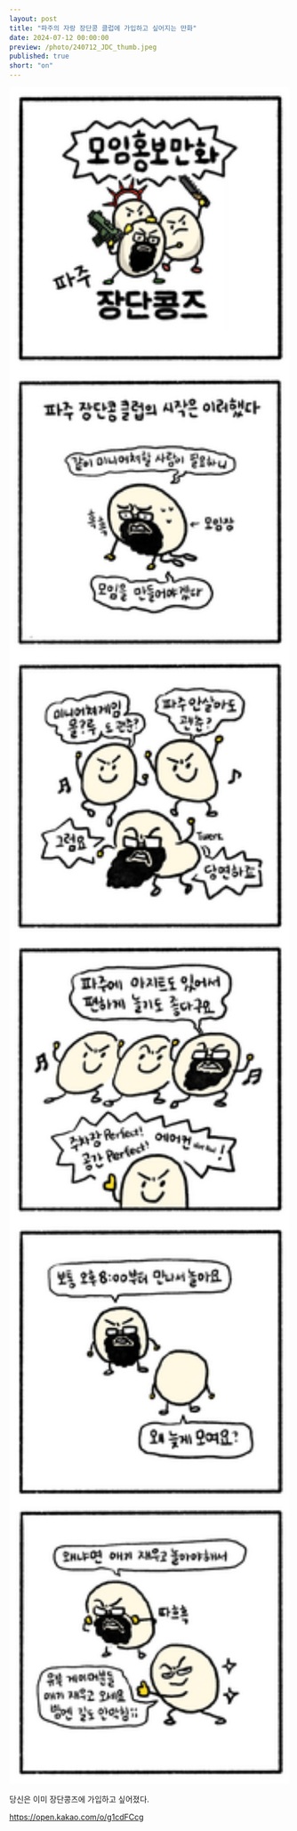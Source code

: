 ```yaml
---
layout: post
title: "파주의 자랑 장단콩 클럽에 가입하고 싶어지는 만화"
date: 2024-07-12 00:00:00
preview: /photo/240712_JDC_thumb.jpeg
published: true
short: "on"
---
```


<img src="/photo/240712_JDC.jpg" width="1000">

당신은 이미 장단콩즈에 가입하고 싶어졌다.




https://open.kakao.com/o/g1cdFCcg







